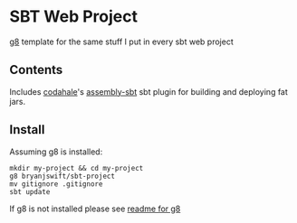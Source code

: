 # SBT Web Project

[g8](http://github.com/n8han/giter8) template for the same stuff I put in every
sbt web project

## Contents

Includes [codahale][coda]'s [assembly-sbt](http://github.com/codahale/assembly-sbt)
sbt plugin for building and deploying fat jars.

[coda]:http://github.com/codahale

## Install

Assuming g8 is installed:

    mkdir my-project && cd my-project
    g8 bryanjswift/sbt-project
    mv gitignore .gitignore
    sbt update

If g8 is not installed please see [readme for g8](http://github.com/n8han/giter8#readme)
